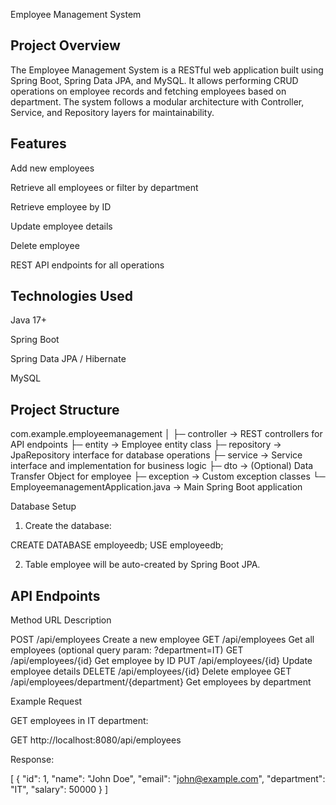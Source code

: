 Employee Management System

Project Overview
----------------------------------------------

The Employee Management System is a RESTful web application built using Spring Boot, Spring Data JPA, and MySQL.
It allows performing CRUD operations on employee records and fetching employees based on department. The system follows a modular architecture with Controller, Service, and Repository layers for maintainability.



Features
----------------------------------------------

Add new employees

Retrieve all employees or filter by department

Retrieve employee by ID

Update employee details

Delete employee

REST API endpoints for all operations


Technologies Used
------------------------------------------------

Java 17+

Spring Boot

Spring Data JPA / Hibernate

MySQL


Project Structure
-------------------------------------------------------

com.example.employeemanagement
│
├─ controller       → REST controllers for API endpoints
├─ entity           → Employee entity class
├─ repository       → JpaRepository interface for database operations
├─ service          → Service interface and implementation for business logic
├─ dto              → (Optional) Data Transfer Object for employee
├─ exception        → Custom exception classes
└─ EmployeemanagementApplication.java → Main Spring Boot application



Database Setup

1. Create the database:



CREATE DATABASE employeedb;
USE employeedb;

2. Table employee will be auto-created by Spring Boot JPA.






API Endpoints
--------------------------------------

Method	URL	Description

POST	/api/employees	Create a new employee
GET	/api/employees	Get all employees (optional query param: ?department=IT)
GET	/api/employees/{id}	Get employee by ID
PUT	/api/employees/{id}	Update employee details
DELETE	/api/employees/{id}	Delete employee
GET	/api/employees/department/{department}	Get employees by department





Example Request

GET employees in IT department:

GET http://localhost:8080/api/employees

Response:

[
  {
    "id": 1,
    "name": "John Doe",
    "email": "john@example.com",
    "department": "IT",
    "salary": 50000
  }
]
